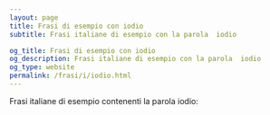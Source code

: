 ```yaml
---
layout: page
title: Frasi di esempio con iodio 
subtitle: Frasi italiane di esempio con la parola  iodio

og_title: Frasi di esempio con iodio 
og_description: Frasi italiane di esempio con la parola  iodio
og_type: website
permalink: /frasi/i/iodio.html
---
```


Frasi italiane di esempio contenenti la parola iodio:



